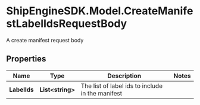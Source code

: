 # ShipEngineSDK.Model.CreateManifestLabelIdsRequestBody
A create manifest request body

## Properties

Name | Type | Description | Notes
------------ | ------------- | ------------- | -------------
**LabelIds** | **List&lt;string&gt;** | The list of label ids to include in the manifest | 

